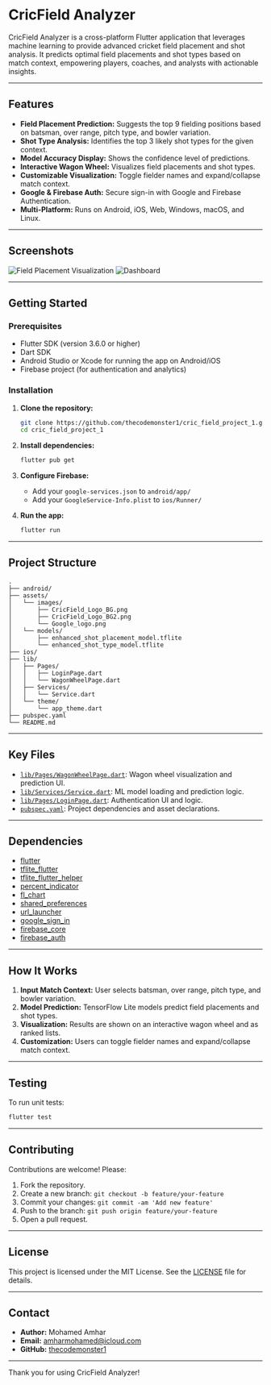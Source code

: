 # CricField Analyzer

CricField Analyzer is a cross-platform Flutter application that leverages machine learning to provide advanced cricket field placement and shot analysis. It predicts optimal field placements and shot types based on match context, empowering players, coaches, and analysts with actionable insights.

---

## Features

- **Field Placement Prediction:** Suggests the top 9 fielding positions based on batsman, over range, pitch type, and bowler variation.
- **Shot Type Analysis:** Identifies the top 3 likely shot types for the given context.
- **Model Accuracy Display:** Shows the confidence level of predictions.
- **Interactive Wagon Wheel:** Visualizes field placements and shot types.
- **Customizable Visualization:** Toggle fielder names and expand/collapse match context.
- **Google & Firebase Auth:** Secure sign-in with Google and Firebase Authentication.
- **Multi-Platform:** Runs on Android, iOS, Web, Windows, macOS, and Linux.

---

## Screenshots

![Field Placement Visualization](assets/Screenshots/Screenshot1.png)
![Dashboard](assets/Screenshots/Screenshot2.png)

---

## Getting Started

### Prerequisites

- Flutter SDK (version 3.6.0 or higher)
- Dart SDK
- Android Studio or Xcode for running the app on Android/iOS
- Firebase project (for authentication and analytics)

### Installation

1. **Clone the repository:**
   ```sh
   git clone https://github.com/thecodemonster1/cric_field_project_1.git
   cd cric_field_project_1
   ```

2. **Install dependencies:**
   ```sh
   flutter pub get
   ```

3. **Configure Firebase:**
   - Add your `google-services.json` to `android/app/`
   - Add your `GoogleService-Info.plist` to `ios/Runner/`

4. **Run the app:**
   ```sh
   flutter run
   ```

---

## Project Structure

```
.
├── android/
├── assets/
│   └── images/
│       ├── CricField_Logo_BG.png
│       ├── CricField_Logo_BG2.png
│       └── Google_logo.png
│   └── models/
│       ├── enhanced_shot_placement_model.tflite
│       └── enhanced_shot_type_model.tflite
├── ios/
├── lib/
│   ├── Pages/
│   │   ├── LoginPage.dart
│   │   └── WagonWheelPage.dart
│   ├── Services/
│   │   └── Service.dart
│   └── theme/
│       └── app_theme.dart
├── pubspec.yaml
└── README.md
```

---

## Key Files

- [`lib/Pages/WagonWheelPage.dart`](lib/Pages/WagonWheelPage.dart): Wagon wheel visualization and prediction UI.
- [`lib/Services/Service.dart`](lib/Services/Service.dart): ML model loading and prediction logic.
- [`lib/Pages/LoginPage.dart`](lib/Pages/LoginPage.dart): Authentication UI and logic.
- [`pubspec.yaml`](pubspec.yaml): Project dependencies and asset declarations.

---

## Dependencies

- [flutter](https://pub.dev/packages/flutter)
- [tflite_flutter](https://pub.dev/packages/tflite_flutter)
- [tflite_flutter_helper](https://pub.dev/packages/tflite_flutter_helper)
- [percent_indicator](https://pub.dev/packages/percent_indicator)
- [fl_chart](https://pub.dev/packages/fl_chart)
- [shared_preferences](https://pub.dev/packages/shared_preferences)
- [url_launcher](https://pub.dev/packages/url_launcher)
- [google_sign_in](https://pub.dev/packages/google_sign_in)
- [firebase_core](https://pub.dev/packages/firebase_core)
- [firebase_auth](https://pub.dev/packages/firebase_auth)

---

## How It Works

1. **Input Match Context:** User selects batsman, over range, pitch type, and bowler variation.
2. **Model Prediction:** TensorFlow Lite models predict field placements and shot types.
3. **Visualization:** Results are shown on an interactive wagon wheel and as ranked lists.
4. **Customization:** Users can toggle fielder names and expand/collapse match context.

---

## Testing

To run unit tests:

```sh
flutter test
```

---

## Contributing

Contributions are welcome! Please:

1. Fork the repository.
2. Create a new branch: `git checkout -b feature/your-feature`
3. Commit your changes: `git commit -am 'Add new feature'`
4. Push to the branch: `git push origin feature/your-feature`
5. Open a pull request.

---

## License

This project is licensed under the MIT License. See the [LICENSE](LICENSE) file for details.

---

## Contact

- **Author:** Mohamed Amhar
- **Email:** amharmohamed@icloud.com
- **GitHub:** [thecodemonster1](https://github.com/thecodemonster1)

---

Thank you for using CricField Analyzer!
